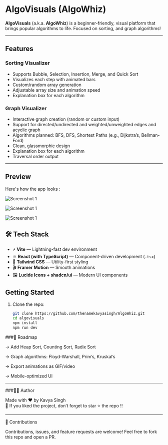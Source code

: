 #  AlgoVisuals (AlgoWhiz)

**AlgoVisuals** (a.k.a. **AlgoWhiz**) is a beginner-friendly, visual platform that brings popular algorithms to life. Focused on sorting, and graph algorithms!

---

##  Features

### Sorting Visualizer
- Supports Bubble, Selection, Insertion, Merge, and Quick Sort  
- Visualizes each step with animated bars  
- Custom/random array generation  
- Adjustable array size and animation speed  
- Explanation box for each algorithm

### Graph Visualizer
- Interactive graph creation (random or custom input)  
- Support for directed/undirected and weighted/unweighted edges  and acyclic graph
- Algorithms planned: BFS, DFS, Shortest Paths (e.g., Dijkstra’s, Bellman-Ford)  
- Clean, glassmorphic design 
- Explanation box for each algorithm
- Traversal order output
---

## Preview

Here's how the app looks : 

![Screenshot 1]([images/s1.png](https://github.com/thenamekavyasingh/AlgoWhiz/blob/master/image/s1.png))

![Screenshot 1](images/s2.png)

![Screenshot 1](images/s3.png)

## 🛠 Tech Stack

- ⚡ **Vite** — Lightning-fast dev environment  
- ⚛️ **React (with TypeScript)** — Component-driven development (`.tsx`)  
- 🎨 **Tailwind CSS** — Utility-first styling  
- 🎬 **Framer Motion** — Smooth animations  
- 🖼 **Lucide Icons + shadcn/ui** — Modern UI components 

##  Getting Started

1. Clone the repo:
   ```bash
   git clone https://github.com/thenamekavyasingh/AlgoWhiz.git
   cd algovisuals
   npm install
   npm run dev

###🔮 Roadmap

-> Add Heap Sort, Counting Sort, Radix Sort

-> Graph algorithms: Floyd-Warshall, Prim’s, Kruskal’s

-> Export animations as GIF/video

-> Mobile-optimized UI

---

###👩‍💻 Author

Made with ❤️ by Kavya Singh <br>
🌟 If you liked the project, don’t forget to star ⭐ the repo !!

--- 

🤝 Contributions

Contributions, issues, and feature requests are welcome!
Feel free to fork this repo and open a PR.


